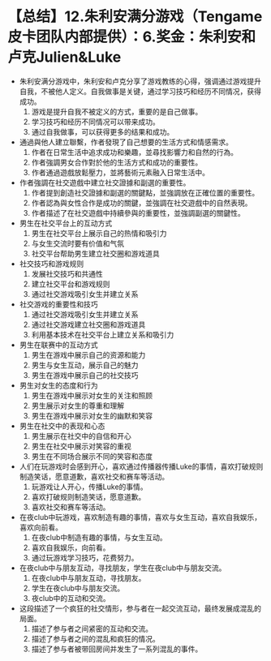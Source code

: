 # 【总结】12.朱利安满分游戏（Tengame皮卡团队内部提供）：6.奖金：朱利安和卢克Julien&Luke

-   朱利安满分游戏中，朱利安和卢克分享了游戏教练的心得，强调通过游戏提升自我，不被他人定义。自我做事是关键，通过学习技巧和经历不同情况，获得成功。
    1.  游戏是提升自我不被定义的方式，重要的是自己做事。
    2.  学习技巧和经历不同情况可以带来成功。
    3.  通过自我做事，可以获得更多的结果和成功。
-   通過與他人建立聯繫，作者發現了自己想要的生活方式和情感需求。
    1.  作者在日常生活中追求成功和樂趣，並尋找影響力和自然的行為。
    2.  作者強調男女合作對於他的生活方式和成功的重要性。
    3.  作者通過遊戲放鬆壓力，並將藝術元素融入日常生活中。
-   作者強調在社交遊戲中建立社交證據和副選的重要性。
    1.  作者提到創造社交證據和副選的關鍵點，並強調放在正確位置的重要性。
    2.  作者認為與女性合作是成功的關鍵，並強調在社交遊戲中的自然表現。
    3.  作者描述了在社交遊戲中持續參與的重要性，並強調副選的關鍵性。
-   男生在社交平台上的互动方式
    1.  男生在社交平台上展示自己的热情和吸引力
    2.  与女生交流时要有价值和气氛
    3.  社交平台帮助男生建立社交圈和游戏道具
-   社交技巧和游戏规则
    1.  发展社交技巧和共通性
    2.  建立社交平台和游戏规则
    3.  通过社交游戏吸引女生并建立关系
-   社交游戏的重要性和技巧
    1.  通过社交游戏吸引女生并建立关系
    2.  通过社交游戏建立社交圈和游戏道具
    3.  利用基本技术在社交平台上建立关系和吸引力
-   男生在联赛中的互动方式
    1.  男生在游戏中展示自己的资源和能力
    2.  男生与女生互动，展示自己的魅力
    3.  男生在游戏中展示自己的社交技巧
-   男生对女生的态度和行为
    1.  男生在游戏中展示对女生的关注和照顾
    2.  男生展示对女生的尊重和理解
    3.  男生在游戏中展示对女生的幽默和笑容
-   男生在社交中的表现和心态
    1.  男生展示在社交中的自信和开心
    2.  男生在社交中展示对笑容的重视
    3.  男生在不同场合展示不同的笑容和态度
-   人们在玩游戏时会感到开心，喜欢通过传播器传播Luke的事情，喜欢打破规则制造笑话，愿意道歉，喜欢社交和赛车等活动。
    1.  玩游戏让人开心，传播Luke的事情。
    2.  喜欢打破规则制造笑话，愿意道歉。
    3.  喜欢社交和赛车等活动。
-   在夜club中玩游戏，喜欢制造有趣的事情，喜欢与女生互动，喜欢自我娱乐，喜欢向前看。
    1.  在夜club中制造有趣的事情，与女生互动。
    2.  喜欢自我娱乐，向前看。
    3.  通过玩游戏学习技巧，花费努力。
-   在夜club中与朋友互动，寻找朋友，学生在夜club中与朋友交流。
    1.  在夜club中与朋友互动，寻找朋友。
    2.  学生在夜club中与朋友交流。
    3.  夜club中的互动和交流。
-   这段描述了一个疯狂的社交情形，参与者在一起交流互动，最终发展成混乱的局面。
    1.  描述了参与者之间紧密的互动和交流。
    2.  描述了参与者之间的混乱和疯狂的情况。
    3.  描述了参与者被带回房间并发生了一系列混乱的事件。